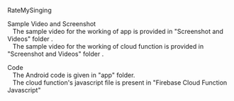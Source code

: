 RateMySinging

Sample Video and Screenshot<br/>
&nbsp;&nbsp;&nbsp;The sample video for the working of app is provided in "Screenshot and Videos" folder .<br/>
&nbsp;&nbsp;&nbsp;The sample video for the working of cloud function is provided in "Screenshot and Videos" folder .<br/>

Code<br/>
&nbsp;&nbsp;&nbsp;The Android code is given in "app" folder.<br/>
&nbsp;&nbsp;&nbsp;The cloud function's javascript file is present in "Firebase Cloud Function Javascript"<br/>
